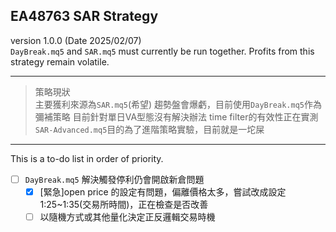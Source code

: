 ## EA48763 SAR Strategy
version 1.0.0 (Date 2025/02/07)\
`DayBreak.mq5` and `SAR.mq5` must currently be run together.
Profits from this strategy remain volatile.
***
>策略現狀\
>主要獲利來源為`SAR.mq5`(希望)
>趨勢盤會爆虧，目前使用`DayBreak.mq5`作為彌補策略
>目前針對單日VA型態沒有解決辦法
>time filter的有效性正在實測\
>`SAR-Advanced.mq5`目的為了進階策略實驗，目前就是一坨屎
***
This is a to-do list in order of priority.
- [ ] `DayBreak.mq5` 解決觸發停利仍會開啟新倉問題
  - [X] [緊急]open price 的設定有問題，偏離價格太多，嘗試改成設定1:25~1:35(交易所時間)，正在檢查是否改善
  - [ ] 以隨機方式或其他量化決定正反邏輯交易時機
